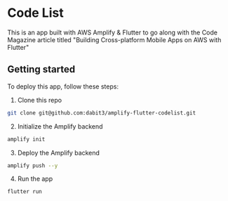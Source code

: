 # Code List

This is an app built with AWS Amplify & Flutter to go along with the Code Magazine article titled "Building Cross-platform Mobile Apps on AWS with Flutter"

## Getting started

To deploy this app, follow these steps:

1. Clone this repo

```sh
git clone git@github.com:dabit3/amplify-flutter-codelist.git
```

2. Initialize the Amplify backend

```sh
amplify init
```

3. Deploy the Amplify backend

```sh
amplify push --y
```

4. Run the app

```sh
flutter run
```